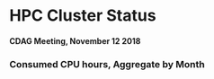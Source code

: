 # HPC Cluster Status
####  CDAG Meeting, November 12 2018

### Consumed CPU hours, Aggregate by Month


